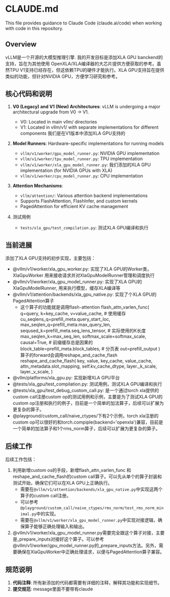 
# CLAUDE.md

This file provides guidance to Claude Code (claude.ai/code) when working with code in this repository.

## Overview

vLLM是一个开源的大模型推理引擎. 我的开发目标是添加XLA GPU banckend的支持，旨在为其他使用 OpenXLA/XLA编译器的大芯片提供方便获取的参考。虽然TPU V1支持已经存在，但这依赖TPU的硬件才能执行。XLA GPU支持旨在提供类似的功能，但针对NVIDIA GPU，方便学习研究和参考。

## 核心代码和说明

1. **V0 (Legacy) and V1 (New) Architectures**: vLLM is undergoing a major architectural upgrade from V0 -> V1.
   - V0: Located in main vllm/ directories
   - V1: Located in vllm/v1/ with separate implementations for different components
   我们是在V1版本中添加XLA GPU支持的

2. **Model Runners**: Hardware-specific implementations for running models
   - `vllm/v1/worker/gpu_model_runner.py`: NVIDIA GPU implementation
   - `vllm/v1/worker/tpu_model_runner.py`: TPU implementation
   - `vllm/v1/worker/xla_gpu_model_runner.py`: 我们添加的XLA GPU implementation (for NVIDIA GPUs with XLA)
   - `vllm/v1/worker/cpu_model_runner.py`: CPU implementation

3. **Attention Mechanisms**:
   - `vllm/attention/`: Various attention backend implementations
   - Supports FlashAttention, FlashInfer, and custom kernels
   - PagedAttention for efficient KV cache management

4. 测试用例
   - `tests/xla_gpu/test_compilation.py`: 测试XLA GPU编译和执行

## 当前进展

添加了XLA GPU支持的初步实现，主要包括：

- @vllm/v1/worker/xla_gpu_worker.py: 实现了XLA GPU的Worker类，XlaGpuWorker 用来接收请求并对XlaGpuModelRunner管理和调度执行
- @vllm/v1/worker/xla_gpu_model_runner.py: 实现了XLA GPU的XlaGpuModelRunner, 用来执行模型，缓存XLA编译等
- @vllm/v1/attention/backends/xla_gpu_native.py: 实现了个XLA GPU的PagedAttention算子
  - 这个算子的功能就是调用flash-attention
           flash_attn_varlen_func(
            q=query,
            k=key_cache, v=value_cache,      # 使用缓存
            cu_seqlens_q=prefill_meta.query_start_loc,
            max_seqlen_q=prefill_meta.max_query_len,
            seqused_k=prefill_meta.seq_lens_tensor,  # 实际使用的K长度
            max_seqlen_k=max_seq_len,
            softmax_scale=softmax_scale,
            causal=True,                     # 前缀缓存总是因果的
            block_table=prefill_meta.block_tables,  # 分页表
            out=prefill_output
        )
        算子的forward会调用reshape_and_cache_flash
        reshape_and_cache_flash(
                key,
                value,
                key_cache,
                value_cache,
                attn_metadata.slot_mapping,
                self.kv_cache_dtype,
                layer._k_scale,
                layer._v_scale,
            )
- @vllm/platforms/xla_gpu.py: 实现新增XLA GPU平台
- @tests/xla_gpu/test_compilation.py: 测试用例，测试XLA GPU编译和执行
- @tests/xla_gpu/test_debug_custom_call.py: 是一个通过torch xla提供的custom call注册custom op的测试用例和示例，主要是为了测试XLA GPU的custom op注册和执行的例子，目前是一个简单的加法算子，后续可以扩展为更复杂的算子。
- @playground/custom_call/naive_ctypes/下有2个示例，torch xla注册的custom op可以很好的和torch.compiple(backend='openxla')兼容，目前是一个简单的加法算子和1个rms_norm算子，后续可以扩展为更复杂的算子。

## 后续工作

后续工作包括：

1. 利用新增custom os的手段，新增flash_attn_varlen_func 和 reshape_and_cache_flash的custom call算子。可以先从单个的算子封装和测试开始，确保它们可以在XLA GPU上正确执行。
   - 需要在`@vllm/v1/attention/backends/xla_gpu_native.py`中实现这两个算子的custom call注册。
   - 可以参考`@playground/custom_call/naive_ctypes/rms_norm/test_rms_norm_minimal.py`中的实现。
   - 需要在`@vllm/v1/worker/xla_gpu_model_runner.py`中实现对接逻辑，确保算子能够正确处理输入和输出。
2. @vllm/v1/worker/xla_gpu_model_runner.py需要完全跟这个算子对接，主要是_prepare_inputs对接好这个算子。可以参考@vllm/v1/worker/gpu_model_runner.py的_prepare_inputs方法。另外，需要确保在XlaGpuWorker中正确处理请求，以便与PagedAttention算子兼容。

## 规范说明

1. **代码注释**: 所有新添加的代码都需要有详细的注释，解释其功能和实现细节。
2. **提交规范**: message里面不要带有claude
